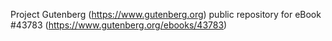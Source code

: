 Project Gutenberg (https://www.gutenberg.org) public repository for eBook #43783 (https://www.gutenberg.org/ebooks/43783)
